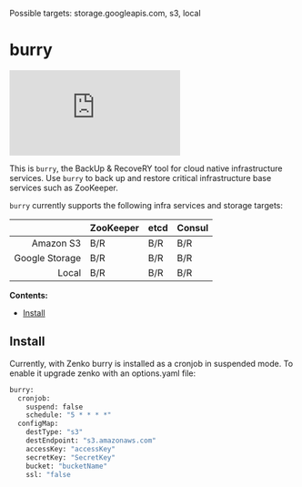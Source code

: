 Possible targets: storage.googleapis.com, s3, local

# burry

[![Go Report Card](https://goreportcard.com/badge/github.com/mhausenblas/burry.sh)](https://goreportcard.com/report/github.com/mhausenblas/burry.sh)

This is `burry`, the BackUp & RecoveRY tool for cloud native infrastructure services. Use `burry` to back up and restore
critical infrastructure base services such as ZooKeeper.

`burry` currently supports the following infra services and storage targets:

|                | ZooKeeper | etcd | Consul |
| -------------: | --------- | ---- | ------ |
|      Amazon S3 | B/R       | B/R  | B/R    |
| Google Storage | B/R       | B/R  | B/R    |
|          Local | B/R       | B/R  | B/R    |

**Contents:**

- [Install](#install)

## Install

Currently, with Zenko burry is installed as a cronjob in suspended mode.
To enable it upgrade zenko with an options.yaml file:

```sh
burry:
  cronjob:
    suspend: false
    schedule: "5 * * * *"
  configMap:
    destType: "s3"
    destEndpoint: "s3.amazonaws.com"
    accessKey: "accessKey"
    secretKey: "SecretKey"
    bucket: "bucketName"
    ssl: "false
```
